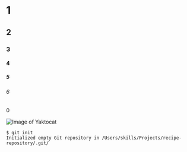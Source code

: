 # 1
## 2
### 3
#### 4
##### 5
###### 6
0

![Image of Yaktocat](https://octodex.github.com/images/yaktocat.png)

```
$ git init
Initialized empty Git repository in /Users/skills/Projects/recipe-repository/.git/
```
